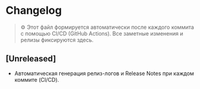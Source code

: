 # Changelog

> ⚙️ Этот файл формируется автоматически после каждого коммита с помощью CI/CD (GitHub Actions). Все заметные изменения и релизы фиксируются здесь.

## [Unreleased]
- Автоматическая генерация релиз-логов и Release Notes при каждом коммите (CI/CD). 